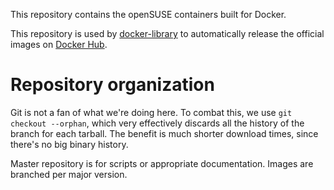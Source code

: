 This repository contains the openSUSE containers built for Docker.

This repository is used by [docker-library](https://github.com/docker-library/official-images)
to automatically release the official images on
[Docker Hub](https://registry.hub.docker.com/).

# Repository organization

Git is not a fan of what we're doing here. To combat this, we use
`git checkout --orphan`, which very effectively discards all the history of the
branch for each tarball.
The benefit is much shorter download times, since there's no big binary history.

Master repository is for scripts or appropriate documentation. Images are
branched per major version.
